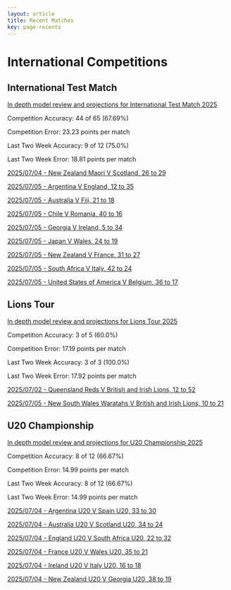 ```yaml
---  
layout: article  
title: Recent Matches  
key: page-recents  
---
```

# International Competitions

## International Test Match


[In depth model review and projections for International Test Match 2025](comp_files/International_Test_Match_2025)

Competition Accuracy: 44 of 65 (67.69%)

Competition Error: 23.23 points per match

Last Two Week Accuracy: 9 of 12 (75.0%)

Last Two Week Error: 18.81 points per match

[2025/07/04 - New Zealand Maori V Scotland, 26 to 29](reviews\2025-07-04-NewZealandMaori_V_Scotland)

[2025/07/05 - Argentina V England, 12 to 35](reviews\2025-07-05-Argentina_V_England)

[2025/07/05 - Australia V Fiji, 21 to 18](reviews\2025-07-05-Australia_V_Fiji)

[2025/07/05 - Chile V Romania, 40 to 16](reviews\2025-07-05-Chile_V_Romania)

[2025/07/05 - Georgia V Ireland, 5 to 34](reviews\2025-07-05-Georgia_V_Ireland)

[2025/07/05 - Japan V Wales, 24 to 19](reviews\2025-07-05-Japan_V_Wales)

[2025/07/05 - New Zealand V France, 31 to 27](reviews\2025-07-05-NewZealand_V_France)

[2025/07/05 - South Africa V Italy, 42 to 24](reviews\2025-07-05-SouthAfrica_V_Italy)

[2025/07/05 - United States of America V Belgium, 36 to 17](reviews\2025-07-05-UnitedStatesofAmerica_V_Belgium)
## Lions Tour


[In depth model review and projections for Lions Tour 2025](comp_files/Lions_Tour_2025)

Competition Accuracy: 3 of 5 (60.0%)

Competition Error: 17.19 points per match

Last Two Week Accuracy: 3 of 3 (100.0%)

Last Two Week Error: 17.92 points per match

[2025/07/02 - Queensland Reds V British and Irish Lions, 12 to 52](reviews\2025-07-02-QueenslandReds_V_BritishandIrishLions)

[2025/07/05 - New South Wales Waratahs V British and Irish Lions, 10 to 21](reviews\2025-07-05-NewSouthWalesWaratahs_V_BritishandIrishLions)
## U20 Championship


[In depth model review and projections for U20 Championship 2025](comp_files/U20_Championship_2025)

Competition Accuracy: 8 of 12 (66.67%)

Competition Error: 14.99 points per match

Last Two Week Accuracy: 8 of 12 (66.67%)

Last Two Week Error: 14.99 points per match

[2025/07/04 - Argentina U20 V Spain U20, 33 to 30](reviews\2025-07-04-ArgentinaU20_V_SpainU20)

[2025/07/04 - Australia U20 V Scotland U20, 34 to 24](reviews\2025-07-04-AustraliaU20_V_ScotlandU20)

[2025/07/04 - England U20 V South Africa U20, 22 to 32](reviews\2025-07-04-EnglandU20_V_SouthAfricaU20)

[2025/07/04 - France U20 V Wales U20, 35 to 21](reviews\2025-07-04-FranceU20_V_WalesU20)

[2025/07/04 - Ireland U20 V Italy U20, 16 to 18](reviews\2025-07-04-IrelandU20_V_ItalyU20)

[2025/07/04 - New Zealand U20 V Georgia U20, 38 to 19](reviews\2025-07-04-NewZealandU20_V_GeorgiaU20)